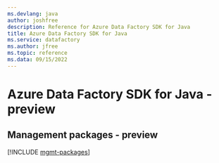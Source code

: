 ```yaml
---
ms.devlang: java
author: joshfree
description: Reference for Azure Data Factory SDK for Java
title: Azure Data Factory SDK for Java
ms.service: datafactory
ms.author: jfree
ms.topic: reference
ms.data: 09/15/2022
---
```

# Azure Data Factory SDK for Java - preview

## Management packages - preview
[!INCLUDE [mgmt-packages](data-factory-mgmt-index.md)]
